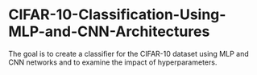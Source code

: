# CIFAR-10-Classification-Using-MLP-and-CNN-Architectures
The goal is to create a classifier for the CIFAR-10 dataset using MLP and CNN networks and to examine the impact of hyperparameters.
